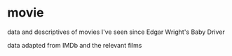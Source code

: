 # movie

data and descriptives of movies I've seen since Edgar Wright's Baby Driver

data adapted from IMDb and the relevant films
